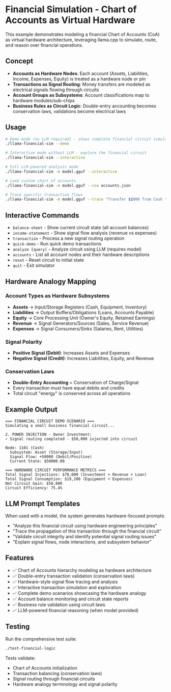 # Financial Simulation - Chart of Accounts as Virtual Hardware

This example demonstrates modeling a financial Chart of Accounts (CoA) as virtual hardware architecture, leveraging llama.cpp to simulate, route, and reason over financial operations.

## Concept

- **Accounts as Hardware Nodes**: Each account (Assets, Liabilities, Income, Expenses, Equity) is treated as a hardware node or pin
- **Transactions as Signal Routing**: Money transfers are modeled as electrical signals flowing through circuits
- **Account Groups as Subsystems**: Account classifications map to hardware modules/sub-chips
- **Business Rules as Circuit Logic**: Double-entry accounting becomes conservation laws, validations become electrical laws

## Usage

```bash
# Demo mode (no LLM required) - shows complete financial circuit simulation
./llama-financial-sim --demo

# Interactive mode without LLM - explore the financial circuit
./llama-financial-sim --interactive

# Full LLM-powered analysis mode
./llama-financial-sim -m model.gguf --interactive

# Load custom chart of accounts
./llama-financial-sim -m model.gguf --coa accounts.json

# Trace specific transaction flows
./llama-financial-sim -m model.gguf --trace "Transfer $1000 from Cash to Equipment"
```

## Interactive Commands

- `balance-sheet` - Show current circuit state (all account balances)
- `income-statement` - Show signal flow analysis (revenue vs expenses)  
- `transaction` - Process a new signal routing operation
- `quick-demo` - Run quick demo transactions
- `analyze [query]` - Analyze circuit using LLM (requires model)
- `accounts` - List all account nodes and their hardware descriptions
- `reset` - Reset circuit to initial state
- `quit` - Exit simulator

## Hardware Analogy Mapping

### Account Types as Hardware Subsystems
- **Assets** → Input/Storage Registers (Cash, Equipment, Inventory)
- **Liabilities** → Output Buffers/Obligations (Loans, Accounts Payable) 
- **Equity** → Core Processing Unit (Owner's Equity, Retained Earnings)
- **Revenue** → Signal Generators/Sources (Sales, Service Revenue)
- **Expenses** → Signal Consumers/Sinks (Salaries, Rent, Utilities)

### Signal Polarity
- **Positive Signal (Debit)**: Increases Assets and Expenses
- **Negative Signal (Credit)**: Increases Liabilities, Equity, and Revenue

### Conservation Laws
- **Double-Entry Accounting** = Conservation of Charge/Signal
- Every transaction must have equal debits and credits
- Total circuit "energy" is conserved across all operations

## Example Output

```
=== FINANCIAL CIRCUIT DEMO SCENARIO ===
Simulating a small business financial circuit...

2. POWER INJECTION - Owner Investment:
✓ Signal routing completed - $50,000 injected into circuit

Node: 1101 (Cash)
  Subsystem: Asset (Storage/Input)  
  Signal Flow: +50000 (Debit/Positive)
  Current State: $50000.00

=== HARDWARE CIRCUIT PERFORMANCE METRICS ===
Total Signal Injections: $78,000 (Investment + Revenue + Loan)
Total Signal Consumption: $19,200 (Equipment + Expenses) 
Net Circuit Gain: $58,800
Circuit Efficiency: 75.4%
```

## LLM Prompt Templates

When used with a model, the system generates hardware-focused prompts:

- "Analyze this financial circuit using hardware engineering principles"
- "Trace the propagation of this transaction through the financial circuit"
- "Validate circuit integrity and identify potential signal routing issues"
- "Explain signal flows, node interactions, and subsystem behavior"

## Features

- ✅ Chart of Accounts hierarchy modeling as hardware architecture
- ✅ Double-entry transaction validation (conservation laws)
- ✅ Hardware-style signal flow tracing and analysis
- ✅ Interactive transaction simulation and exploration
- ✅ Complete demo scenarios showcasing the hardware analogy
- ✅ Account balance monitoring and circuit state reports
- ✅ Business rule validation using circuit laws
- ✅ LLM-powered financial reasoning (when model provided)

## Testing

Run the comprehensive test suite:
```bash
./test-financial-logic
```

Tests validate:
- Chart of Accounts initialization
- Transaction balancing (conservation laws)
- Signal routing through financial circuits
- Hardware analogy terminology and signal polarity